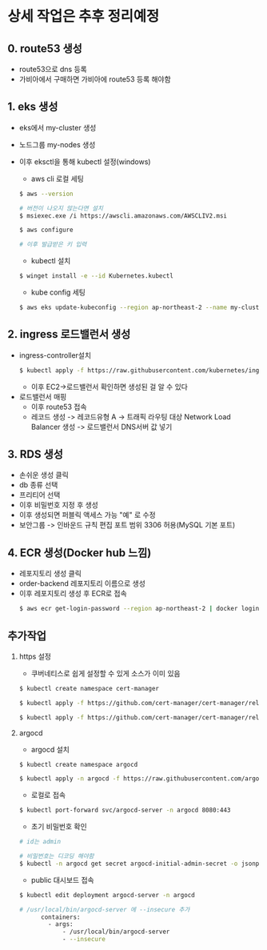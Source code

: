 # 상세 작업은 추후 정리예정

## 0. route53 생성
- route53으로 dns 등록
- 가비아에서 구매하면 가비아에 route53 등록 해야함

## 1. eks 생성
- eks에서 my-cluster 생성
- 노드그룹 my-nodes 생성
- 이후 eksctl을 통해 kubectl 설정(windows)
    - aws cli 로컬 세팅
    ```bash 
    $ aws --version

    # 버전이 나오지 않는다면 설치
    $ msiexec.exe /i https://awscli.amazonaws.com/AWSCLIV2.msi
    ```

    ```bash
    $ aws configure

    # 이후 발급받은 키 입력
    ```

    - kubectl 설치
    ```bash
    $ winget install -e --id Kubernetes.kubectl
    ```

    - kube config 세팅
    ```bash
    $ aws eks update-kubeconfig --region ap-northeast-2 --name my-cluster
    ```

## 2. ingress 로드밸런서 생성
- ingress-controller설치
    ```bash
    $ kubectl apply -f https://raw.githubusercontent.com/kubernetes/ingress-nginx/controller-v1.8.1/deploy/static/provider/aws/deploy.yaml
    ```
    - 이후 EC2->로드밸런서 확인하면 생성된 걸 알 수 있다
- 로드밸런서 매핑
    - 이후 route53 접속
    - 레코드 생성 -> 레코드유형 A -> 트래픽 라우팅 대상 Network Load Balancer 생성 -> 로드밸런서 DNS서버 값 넣기

## 3. RDS 생성
- 손쉬운 생성 클릭
- db 종류 선택
- 프리티어 선택
- 이후 비밀번호 지정 후 생성
- 이후 생성되면 퍼블릭 액세스 가능 "예" 로 수정
- 보안그룹 -> 인바운드 규칙 편집 포트 범위 3306 허용(MySQL 기본 포트)

## 4. ECR 생성(Docker hub 느낌)
- 레포지토리 생성 클릭
- order-backend 레포지토리 이름으로 생성
- 이후 레포지토리 생성 후 ECR로 접속
    ```bash
    $ aws ecr get-login-password --region ap-northeast-2 | docker login --username AWS --password-stdin <ecr-uri>
    ```

## 추가작업
1. https 설정
    - 쿠버네티스로 쉽게 설정할 수 있게 소스가 이미 있음
    ```bash
    $ kubectl create namespace cert-manager
    
    $ kubectl apply -f https://github.com/cert-manager/cert-manager/releases/download/v1.5.0/cert-manager.crds.yaml

    $ kubectl apply -f https://github.com/cert-manager/cert-manager/releases/download/v1.5.0/cert-manager.yaml
    ```

2. argocd
    - argocd 설치
    ```bash
    $ kubectl create namespace argocd

    $ kubectl apply -n argocd -f https://raw.githubusercontent.com/argoproj/argo-cd/stable/manifests/install.yaml
    ```

    - 로컬로 접속
    ```bash
    $ kubectl port-forward svc/argocd-server -n argocd 8080:443
    ```

    - 초기 비밀번호 확인
    
    ```bash
    # id는 admin

    # 비밀번호는 디코딩 해야함
    $ kubectl -n argocd get secret argocd-initial-admin-secret -o jsonpath="{.data.password}"
    ```

    - public 대시보드 접속
    ```bash
    $ kubectl edit deployment argocd-server -n argocd

    # /usr/local/bin/argocd-server 에 --insecure 추가
          containers:
            - args:
                - /usr/local/bin/argocd-server
                - --insecure
    ```

